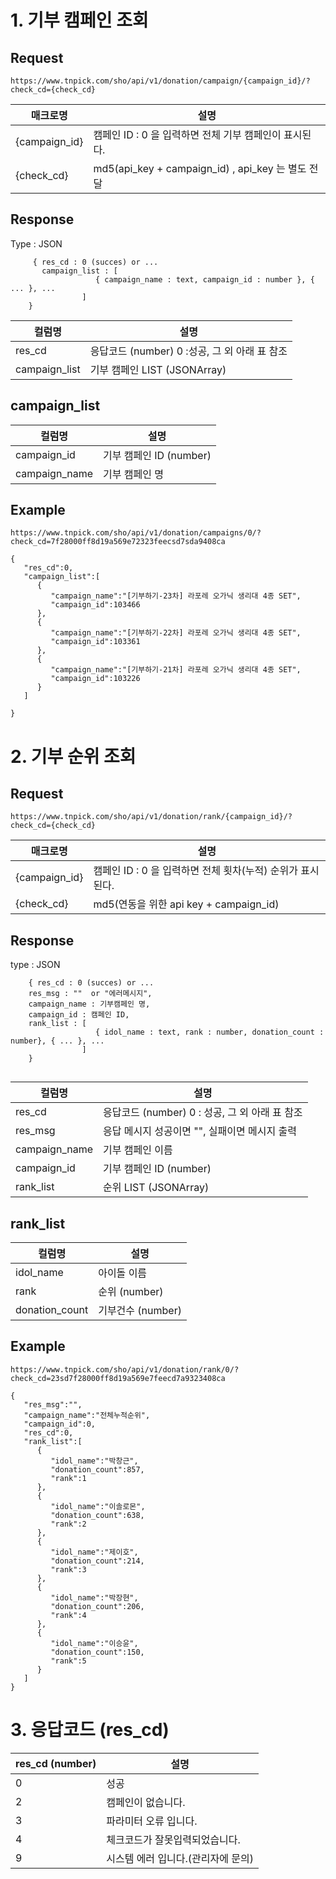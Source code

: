 # 1. 기부 캠페인 조회
## Request

```
https://www.tnpick.com/sho/api/v1/donation/campaign/{campaign_id}/?check_cd={check_cd}
```

| 매크로명  | 설명   |
|--|--|
| {campaign_id} | 캠페인 ID : 0 을 입력하면 전체 기부 캠페인이 표시된다.  |
| {check_cd}  |  md5(api_key + campaign_id)  , api_key 는 별도 전달 |

## Response
Type : JSON
```
     { res_cd : 0 (succes) or ...
       campaign_list : [
                   { campaign_name : text, campaign_id : number }, { ... }, ...
                ]
    }
```

| 컬럼명| 설명   | 
|--|--|
| res_cd | 응답코드 (number)  0 :성공,  그 외 아래 표 참조 |
| campaign_list | 기부 캠페인 LIST (JSONArray)  |

## campaign_list

| 컬럼명| 설명   |
|--|--|
| campaign_id |  기부 캠페인 ID (number) |
| campaign_name | 기부 캠페인 명  |

## Example

```
https://www.tnpick.com/sho/api/v1/donation/campaigns/0/?check_cd=7f28000ff8d19a569e72323feecsd7sda9408ca
```

```
{   
   "res_cd":0,
   "campaign_list":[
      {
         "campaign_name":"[기부하기-23차] 라포레 오가닉 생리대 4종 SET",
         "campaign_id":103466
      },
      {
         "campaign_name":"[기부하기-22차] 라포레 오가닉 생리대 4종 SET",
         "campaign_id":103361
      },
      {
         "campaign_name":"[기부하기-21차] 라포레 오가닉 생리대 4종 SET",
         "campaign_id":103226
      }
   ]
  
}

```

# 2. 기부 순위 조회

## Request  

```
https://www.tnpick.com/sho/api/v1/donation/rank/{campaign_id}/?check_cd={check_cd}

```

| 매크로명  | 설명   |
|--|--|
| {campaign_id} | 캠페인 ID : 0 을 입력하면 전체 횟차(누적) 순위가 표시된다.  |
| {check_cd}  | md5(연동을 위한 api key +  campaign_id)  |



## Response
type : JSON
```
    { res_cd : 0 (succes) or ...
    res_msg : ""  or "에러메시지",
    campaign_name : 기부캠페인 명,
    campaign_id : 캠페인 ID,
    rank_list : [
                   { idol_name : text, rank : number, donation_count : number}, { ... }, ...
                ]
    }
    
```  

| 컬럼명| 설명   |
|--|--|
| res_cd | 응답코드 (number)   0  : 성공,  그 외 아래 표 참조 |
| res_msg | 응답 메시지  성공이면 "", 실패이면 메시지 출력 |
| campaign_name | 기부 캠페인 이름  |
| campaign_id | 기부 캠페인 ID (number) |
| rank_list | 순위 LIST (JSONArray) |



## rank_list

| 컬럼명 | 설명  |
|--|--|
| idol_name | 아이돌 이름  |
| rank | 순위  (number) |
| donation_count | 기부건수 (number)  |

## Example

```
https://www.tnpick.com/sho/api/v1/donation/rank/0/?check_cd=23sd7f28000ff8d19a569e7feecd7a9323408ca

```

```
{
   "res_msg":"",
   "campaign_name":"전체누적순위",
   "campaign_id":0,
   "res_cd":0,
   "rank_list":[
      {
         "idol_name":"박창근",
         "donation_count":857,
         "rank":1
      },
      {
         "idol_name":"이솔로몬",
         "donation_count":638,
         "rank":2
      },
      {
         "idol_name":"제이호",
         "donation_count":214,
         "rank":3
      },
      {
         "idol_name":"박장현",
         "donation_count":206,
         "rank":4
      },
      {
         "idol_name":"이승윤",
         "donation_count":150,
         "rank":5
      }
   ]
}

```


# 3. 응답코드 (res_cd)

| res_cd (number) | 설명 |
|--|--|
| 0	| 성공 |
| 2	| 캠페인이 없습니다. |
| 3	| 파라미터 오류 입니다. |
| 4	| 체크코드가 잘못입력되었습니다. |
| 9	| 시스템 에러 입니다.(관리자에 문의) |




